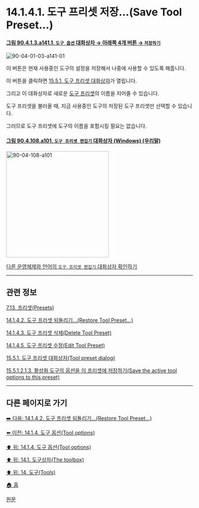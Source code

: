 # 14.1.4.1. 도구 프리셋 저장...(Save Tool Preset...)

<a id="90-04-01-03-a141-01"></a>

#### [그림 90.4.1.3.a141.1. `도구 옵션` 대화상자 → 아래쪽 4개 버튼 → `저장하기`](./90-04-0001-003-rectangle_select.md#90-04-01-03-a141-01)
![90-04-01-03-a141-01](https://github.com/wonder13662/gimp/assets/15767104/6927fe74-8bd0-48bf-9d25-09af956c0d7a)

이 버튼은 현재 사용중인 도구의 설정을 저장해서 나중에 사용할 수 있도록 해줍니다.

이 버튼을 클릭하면 [15.5.1. 도구 프리셋 대화상자](./15-05-01-00-tool-preset-dialog.md)가 열립니다.

그리고 이 대화상자로 새로운 [도구 프리셋](./19-glossaryx-tool_preset.md)의 이름을 지어줄 수 있습니다.

도구 프리셋을 불러올 때, 지금 사용중인 도구의 저장된 도구 프리셋만 선택할 수 있습니다.

그러므로 도구 프리셋에 도구의 이름을 포함시킬 필요는 없습니다.

<a id="90-04-108-a101"></a>

#### [그림 90.4.108.a101. `도구 프리셋 편집기` 대화상자 (Windows) (우리말)](./90-04-0108-tool_preset_editor.md#90-04-108-a101)
<img width="277" height="287" alt="90-04-108-a101" src="https://github.com/wonder13662/gimp/assets/15767104/4d9c9ef8-18ca-4b9c-bd95-049f05fc1b0f" />

[다른 운영체제와 언어의 `도구 프리셋 편집기` 대화상자 확인하기](./90-04-0108-tool_preset_editor.md#90-04-108-a102)

***

## 관련 정보

[7.13. 프리셋(Presets)](./07-13-presets.md)

[14.1.4.2. 도구 프리셋 되돌리기...(Restore Tool Preset...)](./14-01-04-02-restore_tool_preset.md)

[14.1.4.3. 도구 프리셋 삭제(Delete Tool Preset)](./14-01-04-03-delete_tool_preset.md)

[14.1.4.5. 도구 프리셋 수정(Edit Tool Preset)](./14-01-04-05-edit_tool_preset.md)

[15.5.1. 도구 프리셋 대화상자(Tool preset dialog)](./15-05-01-00-tool-preset-dialog.md)

[15.5.1.2.1.3. 활성화 도구의 옵션을 이 프리셋에 저장하기(Save the active tool options to this preset)](./15-05-01-02-01-03-save_the_active_tool_options_to_this_preset.md)

***

## 다른 페이지로 가기

[➡️ 다음: 14.1.4.2. 도구 프리셋 되돌리기...(Restore Tool Preset...)](./14-01-04-02-restore_tool_preset.md)

[⬅️ 이전: 14.1.4. 도구 옵션(Tool options)](./14-01-04-00-tool-options.md)

[⬆️ 위: 14.1.4. 도구 옵션(Tool options)](./14-01-04-00-tool-options.md)

[⬆️ 위: 14.1. 도구상자(The toolbox)](./14-01-00-the-toolbox.md)

[⬆️ 위: 14. 도구(Tools)](./14-00-tools.md)

[🏠 홈](./00-home.md)

[원문](https://docs.gimp.org/2.10/ko/gimp-tools.html#gimp-tool-options-dialog)